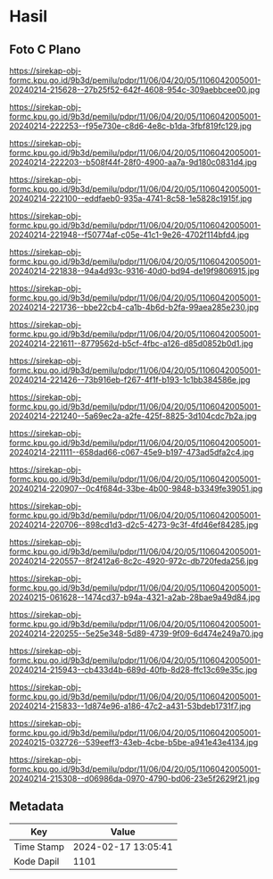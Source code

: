 # Hasil

## Foto C Plano

https://sirekap-obj-formc.kpu.go.id/9b3d/pemilu/pdpr/11/06/04/20/05/1106042005001-20240214-215628--27b25f52-642f-4608-954c-309aebbcee00.jpg

https://sirekap-obj-formc.kpu.go.id/9b3d/pemilu/pdpr/11/06/04/20/05/1106042005001-20240214-222253--f95e730e-c8d6-4e8c-b1da-3fbf819fc129.jpg

https://sirekap-obj-formc.kpu.go.id/9b3d/pemilu/pdpr/11/06/04/20/05/1106042005001-20240214-222203--b508f44f-28f0-4900-aa7a-9d180c0831d4.jpg

https://sirekap-obj-formc.kpu.go.id/9b3d/pemilu/pdpr/11/06/04/20/05/1106042005001-20240214-222100--eddfaeb0-935a-4741-8c58-1e5828c1915f.jpg

https://sirekap-obj-formc.kpu.go.id/9b3d/pemilu/pdpr/11/06/04/20/05/1106042005001-20240214-221948--f50774af-c05e-41c1-9e26-4702f114bfd4.jpg

https://sirekap-obj-formc.kpu.go.id/9b3d/pemilu/pdpr/11/06/04/20/05/1106042005001-20240214-221838--94a4d93c-9316-40d0-bd94-de19f9806915.jpg

https://sirekap-obj-formc.kpu.go.id/9b3d/pemilu/pdpr/11/06/04/20/05/1106042005001-20240214-221736--bbe22cb4-ca1b-4b6d-b2fa-99aea285e230.jpg

https://sirekap-obj-formc.kpu.go.id/9b3d/pemilu/pdpr/11/06/04/20/05/1106042005001-20240214-221611--8779562d-b5cf-4fbc-a126-d85d0852b0d1.jpg

https://sirekap-obj-formc.kpu.go.id/9b3d/pemilu/pdpr/11/06/04/20/05/1106042005001-20240214-221426--73b916eb-f267-4f1f-b193-1c1bb384586e.jpg

https://sirekap-obj-formc.kpu.go.id/9b3d/pemilu/pdpr/11/06/04/20/05/1106042005001-20240214-221240--5a69ec2a-a2fe-425f-8825-3d104cdc7b2a.jpg

https://sirekap-obj-formc.kpu.go.id/9b3d/pemilu/pdpr/11/06/04/20/05/1106042005001-20240214-221111--658dad66-c067-45e9-b197-473ad5dfa2c4.jpg

https://sirekap-obj-formc.kpu.go.id/9b3d/pemilu/pdpr/11/06/04/20/05/1106042005001-20240214-220907--0c4f684d-33be-4b00-9848-b3349fe39051.jpg

https://sirekap-obj-formc.kpu.go.id/9b3d/pemilu/pdpr/11/06/04/20/05/1106042005001-20240214-220706--898cd1d3-d2c5-4273-9c3f-4fd46ef84285.jpg

https://sirekap-obj-formc.kpu.go.id/9b3d/pemilu/pdpr/11/06/04/20/05/1106042005001-20240214-220557--8f2412a6-8c2c-4920-972c-db720feda256.jpg

https://sirekap-obj-formc.kpu.go.id/9b3d/pemilu/pdpr/11/06/04/20/05/1106042005001-20240215-061628--1474cd37-b94a-4321-a2ab-28bae9a49d84.jpg

https://sirekap-obj-formc.kpu.go.id/9b3d/pemilu/pdpr/11/06/04/20/05/1106042005001-20240214-220255--5e25e348-5d89-4739-9f09-6d474e249a70.jpg

https://sirekap-obj-formc.kpu.go.id/9b3d/pemilu/pdpr/11/06/04/20/05/1106042005001-20240214-215943--cb433d4b-689d-40fb-8d28-ffc13c69e35c.jpg

https://sirekap-obj-formc.kpu.go.id/9b3d/pemilu/pdpr/11/06/04/20/05/1106042005001-20240214-215833--1d874e96-a186-47c2-a431-53bdeb1731f7.jpg

https://sirekap-obj-formc.kpu.go.id/9b3d/pemilu/pdpr/11/06/04/20/05/1106042005001-20240215-032726--539eeff3-43eb-4cbe-b5be-a941e43e4134.jpg

https://sirekap-obj-formc.kpu.go.id/9b3d/pemilu/pdpr/11/06/04/20/05/1106042005001-20240214-215308--d06986da-0970-4790-bd06-23e5f2629f21.jpg


## Metadata

| Key        | Value               |
| ---------- | ------------------- |
| Time Stamp | 2024-02-17 13:05:41 |
| Kode Dapil | 1101                |



